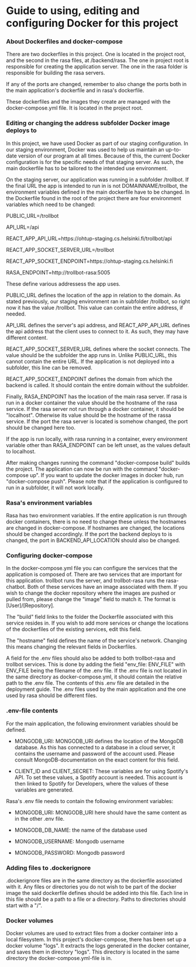 # Guide to using, editing and configuring Docker for this project

### About Dockerfiles and docker-compose

There are two dockerfiles in this project. One is located in the project root, and the second in the rasa files, at \/backend/rasa.
The one in project root is responsible for creating the application server. The one in the rasa folder is responsible for building the rasa servers.

If any of the ports are changed, remember to also change the ports both in the main application's dockerfile and in rasa's dockerfile.

These dockerfiles and the images they create are managed with the docker-compose.yml file. It is located in the project root.

 
### Editing or changing the address subfolder Docker image deploys to

In this project, we have used Docker as part of our staging configuration. 
In our staging environment, Docker was used to help us maintain an up-to-date version of our program at all times.
Because of this, the current Docker configuration is for the specific needs of that staging server. As such, the main dockerfile has to be tailored to the intended use environment.

On the staging server, our application was running in a subfolder \/trollbot. If the final URL the app is intended to run in is not DOMAINNAME/trollbot, the environment variables defined in the main dockerfile have to be changed. 
In the Dockerfile found in the root of the project there are four environment variables which need to be changed:

PUBLIC_URL=/trollbot

API_URL=/api

REACT_APP_API_URL=https<nolink>://ohtup-staging.cs.helsinki.fi/trollbot/api

REACT_APP_SOCKET_SERVER_URL=/trollbot

REACT_APP_SOCKET_ENDPOINT=https<nolink>://ohtup-staging.cs.helsinki.fi

RASA_ENDPOINT=http<nolink>://trollbot-rasa:5005


These define various addressess the app uses. 

PUBLIC_URL defines the location of the app in relation to the domain. As stated previously, our staging environment ran in subfolder  \/trollbot, so right now it has the value \/trollbot. This value can contain the entire address, if needed. 

API_URL defines the server's api address, and REACT_APP_API_URL defines the api address that the client uses to connect to it. As such, they may have different content.

REACT_APP_SOCKET_SERVER_URL defines where the socket connects. The value should be the subfolder the app runs in. Unlike PUBLIC_URL, this cannot contain the entire URL. If the application is not deployed into a subfolder, this line can be removed.

REACT_APP_SOCKET_ENDPOINT defines the domain from which the backend is called. It should contain the entire domain without the subfolder.

Finally, RASA_ENDPOINT has the location of the main rasa server. If rasa is run in a docker container the value should be the hostname of the rasa service.
If the rasa server not run through a docker container, it should be "localhost". Otherwise its value should be the hostname of the rassa service. If the port the rasa server is located is somehow changed, the port should be changed here too.

If the app is run locally, with rasa running in a container, every environment variable other than RASA_ENDPOINT can be left unset, as the values default to localhost.

After making changes running the command "docker-compose build" builds the project. The application can now be run with the command "docker-compose up". If you want to update the docker images in docker hub, run "docker-compose push".
Please note that if the application is configured to run in a subfolder, it will not work locally.

### Rasa's environment variables

Rasa has two environment variables. If the entire application is run through docker containers, there is no need to change these unless the hostnames are changed in docker-compose.
If hostnames are changed, the locations should be changed accordingly. If the port the backend deploys to is changed, the port in BACKEND_API_LOCATION should also be changed.

### Configuring docker-compose

In the docker-compose.yml file you can configure the services that the application is composed of. There are two services that are important for this application. trollbot runs the server, and trollbot-rasa runs the rasa-chatbot.
Both of these services have an image associated with them. If you wish to change the docker repository where the images are pushed or pulled from, please change the "image" field to match it. The format is  \[User]/\[Repository].

The "build" field links to the folder the Dockerfile associated with this service resides in. If you wish to add more services or change the locations of the dockerfiles of the existing services, edit this field.

The "hostname" field defines the name of the service's network. Changing this means changing the relevant fields in Dockerfiles. 

A field for the .env files should also be added to both trollbot-rasa and trollbot services. This is done by adding the field "env_file: ENV_FILE" with ENV_FILE being the filename of the .env file.
If the .env file is not located in the same directory as docker-compose.yml, it should contain the relative path to the .env file.
The contents of this .env file are detailed in the deployment guide. The .env files used by the main application and the one used by rasa should be different files.

### .env-file contents

For the main application, the following environment variables should be defined.

 - MONGODB_URI: MONGODB_URI defines the location of the MongoDB database. As this has connected to a database in a cloud server, it contains the username and password of the account used. Please consult MongoDB-documentation on the exact content for this field.

 - CLIENT_ID and CLIENT_SECRET: These variables are for using Spotify's API. To set these values, a Spotify account is needed. This account is then linked to Spotify for Developers, where the values of these variables are generated. 
 

Rasa's .env file needs to contain the following environment variables:

 - MONGODB_URI: MONGODB_URI here should have the same content as in the other .env file.

 - MONGODB_DB_NAME: the name of the database used

 - MONGODB_USERNAME: Mongodb username

 - MONGODB_PASSWORD: Mongodb password

### Adding files to .dockerignore

.dockerignore files are in the same directory as the dockerfile associated with it.
Any files or directories you do not wish to be part of the docker image the said dockerfile defines should be added into this file.
Each line in this file should be a path to a file or a directory. Paths to directories should start with a "/".

### Docker volumes

Docker volumes are used to extract files from a docker container into a local filesystem. In this project's docker-compose, there has been set up a docker volume "logs". It extracts the logs generated in the docker container, and saves them in directory "logs". This directory is located in the same directory the docker-compose.yml-file is in.
